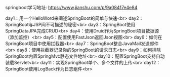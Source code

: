 springboot学习地址: https://www.jianshu.com/p/9a08417e4e84

day1：用一个HelloWord来阐述SpringBoot的简单与快速\<br>
day2：SpringBoot与JSP间不可描述的秘密\<br>
day3：SpringBoot使用SpringDataJPA完成CRUD\<br>
day4：使用Druid作为SpringBoot项目数据源（添加监控）\<br>
day5：配置使用FastJson返回Json视图\<br>
day6：如何在SpringBoot项目中使用拦截器\<br>
day7：SpringBoot整合JavaMail发送邮件\<br>
day8：使用拦截器记录你的SpringBoot的请求日志\<br>
day9：如何排除SpringBoot内置SpringMvc静态文件地址\<br>
day10：配置SpringBoot支持自动装载Servlet\<br>
day11：实现SpringBoot单个、多个文件的上传\<br>
day12：SpringBoot使用LogBack作为日志组件\<br>
